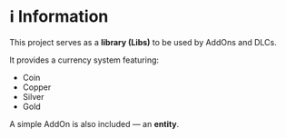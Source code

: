 # ℹ️ Information

This project serves as a **library (Libs)** to be used by AddOns and DLCs.

It provides a currency system featuring:

- Coin  
- Copper  
- Silver  
- Gold

A simple AddOn is also included — an **entity**.
